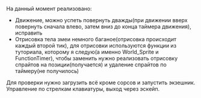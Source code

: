 На данный момент реализовано:
  - Движение, можно успеть повернуть дважды(при движении вверх повернуть сначала влево, затем вниз до конца таймера движения), исправить
  - Отрисовка тела змеи немного баганое(отрисовка происходит каждый второй тик), для отрисовки используются функции из туториала, которому я следую(а именно World_Sprite и FunctionTimer), чтобы заменить нужно реализовать отрисовку спрайтов на позиции(получается) и удаление спрайтов по таймеру(не получилось)
  
Для проверки нужно загрузить всё кроме сорсов и запустить экзешник. Управление по стрелкам клавиатуры, выход через эскейп.
